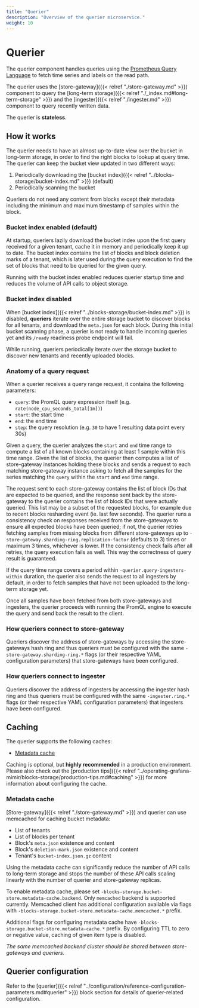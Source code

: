 ```yaml
---
title: "Querier"
description: "Overview of the querier microservice."
weight: 10
---
```


# Querier

The querier component handles queries using the [Prometheus Query Language](https://prometheus.io/docs/prometheus/latest/querying/basics/) to fetch time series and labels on the read path.

The querier uses the [store-gateway]({{< relref "./store-gateway.md" >}}) component to query the [long-term storage]({{< relref "./_index.md#long-term-storage" >}}) and the [ingester]({{< relref "./ingester.md" >}}) component to query recently written data.

The querier is **stateless**.

## How it works

The querier needs to have an almost up-to-date view over the bucket in long-term storage, in order to find the right blocks to lookup at query time. The querier can keep the bucket view updated in two different ways:

1. Periodically downloading the [bucket index]({{< relref "../blocks-storage/bucket-index.md" >}}) (default)
2. Periodically scanning the bucket

Queriers do not need any content from blocks except their metadata including the minimum and maximum timestamp of samples within the block.

### Bucket index enabled (default)

At startup, queriers lazily download the bucket index upon the first query received for a given tenant, cache it in memory and periodically keep it up to date. The bucket index contains the list of blocks and block deletion marks of a tenant, which is later used during the query execution to find the set of blocks that need to be queried for the given query.

Running with the bucket index enabled reduces querier startup time and reduces the volume of API calls to object storage.

### Bucket index disabled

When [bucket index]({{< relref "../blocks-storage/bucket-index.md" >}}) is disabled, **queriers** iterate over the entire storage bucket to discover blocks for all tenants, and download the `meta.json` for each block. During this initial bucket scanning phase, a querier is not ready to handle incoming queries yet and its `/ready` readiness probe endpoint will fail.

While running, queriers periodically iterate over the storage bucket to discover new tenants and recently uploaded blocks.

### Anatomy of a query request

When a querier receives a query range request, it contains the following parameters:

- `query`: the PromQL query expression itself (e.g. `rate(node_cpu_seconds_total[1m])`)
- `start`: the start time
- `end`: the end time
- `step`: the query resolution (e.g. `30` to have 1 resulting data point every 30s)

Given a query, the querier analyzes the `start` and `end` time range to compute a list of all known blocks containing at least 1 sample within this time range. Given the list of blocks, the querier then computes a list of store-gateway instances holding these blocks and sends a request to each matching store-gateway instance asking to fetch all the samples for the series matching the `query` within the `start` and `end` time range.

The request sent to each store-gateway contains the list of block IDs that are expected to be queried, and the response sent back by the store-gateway to the querier contains the list of block IDs that were actually queried. This list may be a subset of the requested blocks, for example due to recent blocks resharding event (ie. last few seconds).
The querier runs a consistency check on responses received from the store-gateways to ensure all expected blocks have been queried; if not, the querier retries fetching samples from missing blocks from different store-gateways up to `-store-gateway.sharding-ring.replication-factor` (defaults to 3) times or maximum 3 times, whichever is lower. If the consistency check fails after all retries, the query execution fails as well. This way the correctness of query result is guaranteed.

If the query time range covers a period within `-querier.query-ingesters-within` duration, the querier also sends the request to all ingesters by default, in order to fetch samples that have not been uploaded to the long-term storage yet.

Once all samples have been fetched from both store-gateways and ingesters, the querier proceeds with running the PromQL engine to execute the query and send back the result to the client.

### How queriers connect to store-gateway

Queriers discover the address of store-gateways by accessing the store-gateways hash ring and thus queriers must be configured with the same `-store-gateway.sharding-ring.*` flags (or their respective YAML configuration parameters) that store-gateways have been configured.

### How queriers connect to ingester

Queriers discover the address of ingesters by accessing the ingester hash ring and thus queriers must be configured with the same `-ingester.ring.*` flags (or their respective YAML configuration parameters) that ingesters have been configured.

## Caching

The querier supports the following caches:

- [Metadata cache](#metadata-cache)

Caching is optional, but **highly recommended** in a production environment. Please also check out the [production tips]({{< relref "../operating-grafana-mimir/blocks-storage/production-tips.md#caching" >}}) for more information about configuring the cache.

### Metadata cache

[Store-gateway]({{< relref "./store-gateway.md" >}}) and querier can use memcached for caching bucket metadata:

- List of tenants
- List of blocks per tenant
- Block's `meta.json` existence and content
- Block's `deletion-mark.json` existence and content
- Tenant's `bucket-index.json.gz` content

Using the metadata cache can significantly reduce the number of API calls to long-term storage and stops the number of these API calls scaling linearly with the number of querier and store-gateway replicas.

To enable metadata cache, please set `-blocks-storage.bucket-store.metadata-cache.backend`. Only `memcached` backend is supported currently. Memcached client has additional configuration available via flags with `-blocks-storage.bucket-store.metadata-cache.memcached.*` prefix.

Additional flags for configuring metadata cache have `-blocks-storage.bucket-store.metadata-cache.*` prefix. By configuring TTL to zero or negative value, caching of given item type is disabled.

_The same memcached backend cluster should be shared between store-gateways and queriers._

## Querier configuration

Refer to the [querier]({{< relref "../configuration/reference-configuration-parameters.md#querier" >}}) block section for details of querier-related configuration.
